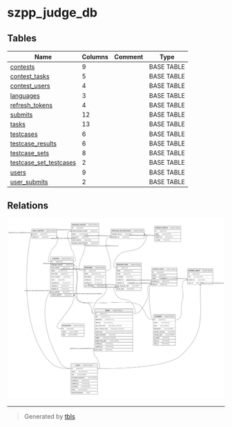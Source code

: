 # szpp_judge_db

## Tables

| Name | Columns | Comment | Type |
| ---- | ------- | ------- | ---- |
| [contests](contests.md) | 9 |  | BASE TABLE |
| [contest_tasks](contest_tasks.md) | 5 |  | BASE TABLE |
| [contest_users](contest_users.md) | 4 |  | BASE TABLE |
| [languages](languages.md) | 3 |  | BASE TABLE |
| [refresh_tokens](refresh_tokens.md) | 4 |  | BASE TABLE |
| [submits](submits.md) | 12 |  | BASE TABLE |
| [tasks](tasks.md) | 13 |  | BASE TABLE |
| [testcases](testcases.md) | 6 |  | BASE TABLE |
| [testcase_results](testcase_results.md) | 6 |  | BASE TABLE |
| [testcase_sets](testcase_sets.md) | 8 |  | BASE TABLE |
| [testcase_set_testcases](testcase_set_testcases.md) | 2 |  | BASE TABLE |
| [users](users.md) | 9 |  | BASE TABLE |
| [user_submits](user_submits.md) | 2 |  | BASE TABLE |

## Relations

![er](schema.svg)

---

> Generated by [tbls](https://github.com/k1LoW/tbls)
